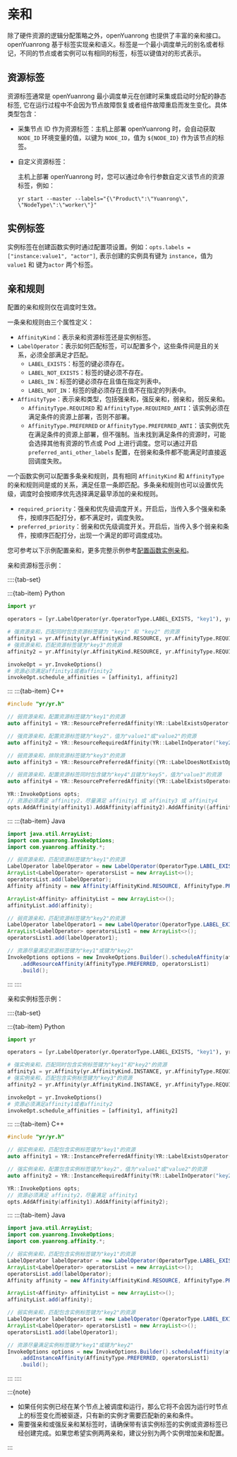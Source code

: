 # 亲和

除了硬件资源的逻辑分配策略之外，openYuanrong 也提供了丰富的亲和接口。openYuanrong 基于标签实现亲和语义。标签是一个最小调度单元的别名或者标记，不同的节点或者实例可以有相同的标签，标签以键值对的形式表示。

## 资源标签

资源标签通常是 openYuanrong 最小调度单元在创建时采集或启动时分配的静态标签, 它在运行过程中不会因为节点故障恢复或者组件故障重启而发生变化。具体类型包含：

- 采集节点 ID 作为资源标签：主机上部署 openYuanrong 时，会自动获取 `NODE_ID` 环境变量的值，以键为 `NODE_ID`，值为 `${NODE_ID}` 作为该节点的标签。
- 自定义资源标签：

    主机上部署 openYuanrong 时，您可以通过命令行参数自定义该节点的资源标签，例如：

    ```shell
    yr start --master --labels="{\"Product\":\"Yuanrong\", \"NodeType\":\"worker\"}"
    ```

## 实例标签

实例标签在创建函数实例时通过配置项设置。例如：`opts.labels = ["instance:value1", "actor"]`, 表示创建的实例具有键为 `instance`，值为 `value1` 和 键为`actor` 两个标签。

## 亲和规则

配置的亲和规则仅在调度时生效。

一条亲和规则由三个属性定义：

- `AffinityKind`：表示亲和资源标签还是实例标签。
- `LabelOperator`：表示如何匹配标签，可以配置多个，这些条件间是且的关系，必须全部满足才匹配。
   - `LABEL_EXISTS`：标签的键必须存在。
   - `LABEL_NOT_EXISTS`：标签的键必须不存在。
   - `LABEL_IN`：标签的键必须存在且值在指定列表中。
   - `LABEL_NOT_IN`：标签的键必须存在且值不在指定的列表中。
- `AffinityType`：表示亲和类型，包括强亲和，强反亲和，弱亲和，弱反亲和。
   - `AffinityType.REQUIRED` 和 `AffinityType.REQUIRED_ANTI`：该实例必须在满足条件的资源上部署，否则不部署。
   - `AffinityType.PREFERRED` or `AffinityType.PREFERRED_ANTI`：该实例优先在满足条件的资源上部署，但不强制。当未找到满足条件的资源时，可能会选择其他有资源的节点或 Pod 上进行调度。您可以通过开启 `preferred_anti_other_labels` 配置，在弱亲和条件都不能满足时直接返回调度失败。

一个函数实例可以配置多条亲和规则，具有相同 `AffinityKind` 和 `AffinityType` 的亲和规则间是或的关系，满足任意一条即匹配。多条亲和规则也可以设置优先级，调度时会按顺序优先选择满足最早添加的亲和规则。

- `required_priority`：强亲和优先级调度开关。开启后，当传入多个强亲和条件，按顺序匹配打分，都不满足时，调度失败。
- `preferred_priority`：弱亲和优先级调度开关。开启后，当传入多个弱亲和条件，按顺序匹配打分，出现一个满足的即可调度成功。

您可参考以下示例配置亲和，更多完整示例参考[配置函数实例亲和](../../examples/affinity.md)。

亲和资源标签示例：

::::{tab-set}

:::{tab-item} Python

```python
import yr

operators = [yr.LabelOperator(yr.OperatorType.LABEL_EXISTS, "key1"), yr.LabelOperator(yr.OperatorType.LABEL_EXISTS, "key2")]

# 强资源亲和，匹配同时包含资源标签键为 "key1" 和 "key2" 的资源
affinity1 = yr.Affinity(yr.AffinityKind.RESOURCE, yr.AffinityType.REQUIRED, operators)
# 强资源亲和，匹配资源标签键为"key3"的资源
affinity2 = yr.Affinity(yr.AffinityKind.RESOURCE, yr.AffinityType.REQUIRED, yr.LabelOperator(yr.OperatorType.LABEL_EXISTS, "key3"))

invokeOpt = yr.InvokeOptions()
# 资源必须满足affinity1或者affinity2
invokeOpt.schedule_affinities = [affinity1, affinity2]
```

:::
:::{tab-item} C++

```c++
#include "yr/yr.h"

// 弱资源亲和，配置资源标签键为"key1"的资源
auto affinity1 = YR::ResourcePreferredAffinity(YR::LabelExistsOperator("key1"));

// 强资源亲和，配置资源标签键为"key2"，值为"value1"或"value2"的资源
auto affinity2 = YR::ResourceRequiredAffinity(YR::LabelInOperator("key2", {"value1, value2"}));

// 弱资源亲和，排除资源标签键为"key3"的资源
auto affinity3 = YR::ResourcePreferredAffinity({YR::LabelDoesNotExistOperator("key3")});

// 弱资源亲和，配置资源标签同时包含键为"key4"且键为"key5"，值为"value3"的资源
auto affinity4 = YR::ResourcePreferredAffinity({YR::LabelExistsOperator("key4"), YR::LabelNotInOperator("key5", {"value3"})});

YR::InvokeOptions opts;
// 资源必须满足 affinity2，尽量满足 affinity1 或 affinity3 或 affinity4
opts.AddAffinity(affinity1).AddAffinity(affinity2).AddAffinity({affinity3, affinity4});
```

:::
:::{tab-item} Java

```java
import java.util.ArrayList;
import com.yuanrong.InvokeOptions;
import com.yuanrong.affinity.*;

// 弱资源亲和，匹配资源标签键为"key1"的资源
LabelOperator labelOperator = new LabelOperator(OperatorType.LABEL_EXISTS, "key1");
ArrayList<LabelOperator> operatorsList = new ArrayList<>();
operatorsList.add(labelOperator);
Affinity affinity = new Affinity(AffinityKind.RESOURCE, AffinityType.PREFERRED, operatorsList);

ArrayList<Affinity> affinityList = new ArrayList<>();
affinityList.add(affinity);

// 弱资源亲和，匹配资源标签键为"key2"的资源
LabelOperator labelOperator1 = new LabelOperator(OperatorType.LABEL_EXISTS, "key2");
ArrayList<LabelOperator> operatorsList1 = new ArrayList<>();
operatorsList1.add(labelOperator1);

// 资源尽量满足资源标签键为"key1"或键为"key2"
InvokeOptions options = new InvokeOptions.Builder().scheduleAffinity(affinityList)
    .addResourceAffinity(AffinityType.PREFERRED, operatorsList1)
    .build();
```

:::
::::

亲和实例标签示例：

::::{tab-set}

:::{tab-item} Python

```python
import yr

operators = [yr.LabelOperator(yr.OperatorType.LABEL_EXISTS, "key1"), yr.LabelOperator(yr.OperatorType.LABEL_EXISTS, "key2")]

# 强实例亲和，匹配同时包含实例标签键为"key1"和"key2"的资源
affinity1 = yr.Affinity(yr.AffinityKind.INSTANCE, yr.AffinityType.REQUIRED, operators)
# 强实例亲和，匹配包含实例标签键为"key3"的资源
affinity2 = yr.Affinity(yr.AffinityKind.INSTANCE, yr.AffinityType.REQUIRED, yr.LabelOperator(yr.OperatorType.LABEL_EXISTS, "key3"))

invokeOpt = yr.InvokeOptions()
# 资源必须满足affinity1或者affinity2
invokeOpt.schedule_affinities = [affinity1, affinity2]
```

:::
:::{tab-item} C++

```c++
#include "yr/yr.h"

// 弱实例亲和，匹配包含实例标签键为"key1"的资源
auto affinity1 = YR::InstancePreferredAffinity(YR::LabelExistsOperator("key1"));

// 强实例亲和，配置包含实例标签键为"key2"，值为"value1"或"value2"的资源
auto affinity2 = YR::InstanceRequiredAffinity(YR::LabelInOperator("key2", {"value1, value2"}));

YR::InvokeOptions opts;
// 资源必须满足 affinity2，尽量满足 affinity1
opts.AddAffinity(affinity1).AddAffinity(affinity2);
```

:::
:::{tab-item} Java

```java
import java.util.ArrayList;
import com.yuanrong.InvokeOptions;
import com.yuanrong.affinity.*;

// 弱实例亲和，匹配包含实例标签键为"key1"的资源
LabelOperator labelOperator = new LabelOperator(OperatorType.LABEL_EXISTS, "key1");
ArrayList<LabelOperator> operatorsList = new ArrayList<>();
operatorsList.add(labelOperator);
Affinity affinity = new Affinity(AffinityKind.RESOURCE, AffinityType.PREFERRED, operatorsList);

ArrayList<Affinity> affinityList = new ArrayList<>();
affinityList.add(affinity);

// 弱实例亲和，匹配包含实例标签键为"key2"的资源
LabelOperator labelOperator1 = new LabelOperator(OperatorType.LABEL_EXISTS, "key2");
ArrayList<LabelOperator> operatorsList1 = new ArrayList<>();
operatorsList1.add(labelOperator1);

// 资源尽量满足实例标签键为"key1"或键为"key2"
InvokeOptions options = new InvokeOptions.Builder().scheduleAffinity(affinityList)
    .addInstanceAffinity(AffinityType.PREFERRED, operatorsList1)
    .build();
```

:::
::::

:::{note}

- 如果任何实例已经在某个节点上被调度和运行，那么它将不会因为运行时节点上的标签变化而被驱逐，只有新的实例才需要匹配新的亲和条件。
- 需要强亲和或强反亲和某标签时，请确保带有该实例标签的实例或资源标签已经创建完成。如果您希望实例两两亲和，建议分别为两个实例增加亲和配置。

:::
